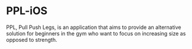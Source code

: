 # PPL-iOS
PPL, Pull Push Legs, is an application that aims to provide an alternative solution for beginners in the gym who want to focus on increasing size as opposed to strength.
